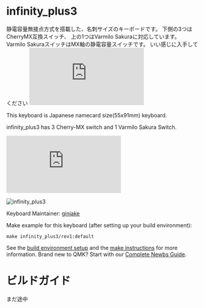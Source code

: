 # infinity_plus3

静電容量無接点方式を搭載した、名刺サイズのキーボードです。
下側の3つはCherryMX互換スイッチ、
上の1つはVarmilo Sakuraに対応しています。
Varmilo SakuraスイッチはMX軸の静電容量スイッチです。
いい感じに入手してください
![Varmilo Sakura](https://geekhack.org/index.php?topic=94239.0)



This keyboard is Japanese namecard size(55x91mm) keyboard.

infinity_plus3 has 3 Cherry-MX switch and 1 Varmilo Sakura Switch.

![Varmilo Sakura Switch](https://geekhack.org/index.php?topic=94239.0)

![infinity_plus3](https://twitter.com/sirojake/status/1129773678005239809)




Keyboard Maintainer: [ginjake](https://twitter.com/sirojake)  


Make example for this keyboard (after setting up your build environment):

    make infinity_plus3/rev1:default

See the [build environment setup](https://docs.qmk.fm/#/getting_started_build_tools) and the [make instructions](https://docs.qmk.fm/#/getting_started_make_guide) for more information. Brand new to QMK? Start with our [Complete Newbs Guide](https://docs.qmk.fm/#/newbs).


# ビルドガイド
まだ途中
